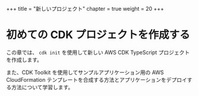 +++
title = "新しいプロジェクト"
chapter = true
weight = 20
+++

# 初めての CDK プロジェクトを作成する

この章では、 `cdk init` を使用して新しい AWS CDK TypeScript プロジェクトを作成します。

また、CDK Toolkit を使用してサンプルアプリケーション用の AWS CloudFormation テンプレートを合成する方法とアプリケーションをデプロイする方法について学習します。

